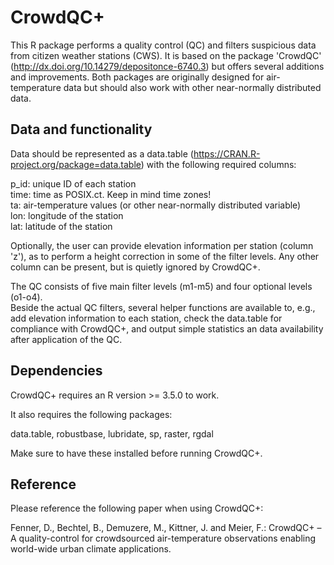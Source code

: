 # CrowdQC+

This R package performs a quality control (QC) and filters suspicious data from citizen weather stations (CWS). It is based on the package 'CrowdQC' (http://dx.doi.org/10.14279/depositonce-6740.3) but offers several additions and improvements. Both packages are originally designed for air-temperature data but should also work with other near-normally distributed data.

## Data and functionality
Data should be represented as a data.table (https://CRAN.R-project.org/package=data.table) with the following required columns:

p_id: unique ID of each station<br>
time: time as POSIX.ct. Keep in mind time zones!<br>
ta: air-temperature values (or other near-normally distributed variable)<br>
lon: longitude of the station<br>
lat: latitude of the station<br>

Optionally, the user can provide elevation information per station (column 'z'), as to perform a height correction in some of the filter levels.
Any other column can be present, but is quietly ignored by CrowdQC+.

The QC consists of five main filter levels (m1-m5) and four optional levels (o1-o4).<br>
Beside the actual QC filters, several helper functions are available to, e.g., add elevation information to each station, check the data.table for compliance with CrowdQC+, and output simple statistics an data availability after application of the QC.

## Dependencies
CrowdQC+ requires an R version >= 3.5.0 to work.

It also requires the following packages:

data.table, robustbase, lubridate, sp, raster, rgdal

Make sure to have these installed before running CrowdQC+.

## Reference
Please reference the following paper when using CrowdQC+:

Fenner, D., Bechtel, B., Demuzere, M., Kittner, J. and Meier, F.: CrowdQC+ – A quality-control for crowdsourced air-temperature observations enabling world-wide urban climate applications.

